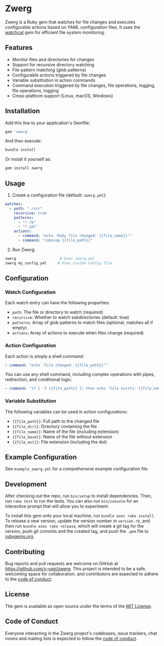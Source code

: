 # Zwerg

Zwerg is a Ruby gem that watches for file changes and executes configurable actions based on YAML configuration files. It uses the [watchcat](https://github.com/y-yagi/watchcat) gem for efficient file system monitoring.

## Features

- Monitor files and directories for changes
- Support for recursive directory watching
- File pattern matching (glob patterns)
- Configurable actions triggered by file changes
- Variable substitution in action commands
- Command execution triggered by file changes, file operations, logging, file operations, logging
- Cross-platform support (Linux, macOS, Windows)

## Installation

Add this line to your application's Gemfile:

```ruby
gem 'zwerg'
```

And then execute:

```bash
bundle install
```

Or install it yourself as:

```bash
gem install zwerg
```

## Usage

1. Create a configuration file (default: `zwerg.yml`):

```yaml
watches:
  - path: "./src"
    recursive: true
    patterns:
      - "*.rb"
      - "*.yml"
    actions:
      - command: "echo 'Ruby file changed: {{file_name}}'"
      - command: "rubocop {{file_path}}"
```

2. Run Zwerg:

```bash
zwerg                    # Uses zwerg.yml
zwerg my_config.yml     # Uses custom config file
```

## Configuration

### Watch Configuration

Each watch entry can have the following properties:

- `path`: The file or directory to watch (required)
- `recursive`: Whether to watch subdirectories (default: true)
- `patterns`: Array of glob patterns to match files (optional, matches all if empty)
- `actions`: Array of actions to execute when files change (required)

### Action Configuration

Each action is simply a shell command:
```yaml
- command: "echo 'File changed: {{file_path}}'"
```

You can use any shell command, including complex operations with pipes, redirection, and conditional logic:
```yaml
- command: "if [ -f {{file_path}} ]; then echo 'File exists: {{file_name}}' >> changes.log; fi"
```

### Variable Substitution

The following variables can be used in action configurations:

- `{{file_path}}`: Full path to the changed file
- `{{file_dir}}`: Directory containing the file
- `{{file_name}}`: Name of the file (including extension)
- `{{file_base}}`: Name of the file without extension
- `{{file_ext}}`: File extension (including the dot)

## Example Configuration

See `example_zwerg.yml` for a comprehensive example configuration file.

## Development

After checking out the repo, run `bin/setup` to install dependencies. Then, run `rake test` to run the tests. You can also run `bin/console` for an interactive prompt that will allow you to experiment.

To install this gem onto your local machine, run `bundle exec rake install`. To release a new version, update the version number in `version.rb`, and then run `bundle exec rake release`, which will create a git tag for the version, push git commits and the created tag, and push the `.gem` file to [rubygems.org](https://rubygems.org).

## Contributing

Bug reports and pull requests are welcome on GitHub at https://github.com/y-yagi/zwerg. This project is intended to be a safe, welcoming space for collaboration, and contributors are expected to adhere to the [code of conduct](https://github.com/y-yagi/zwerg/blob/main/CODE_OF_CONDUCT.md).

## License

The gem is available as open source under the terms of the [MIT License](https://opensource.org/licenses/MIT).

## Code of Conduct

Everyone interacting in the Zwerg project's codebases, issue trackers, chat rooms and mailing lists is expected to follow the [code of conduct](https://github.com/y-yagi/zwerg/blob/main/CODE_OF_CONDUCT.md).
